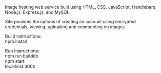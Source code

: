 Image hosting web service built using HTML, CSS, JavaScript, Handlebars, Node.js, Express.js, and MySQL. 

Site provides the options of creating an account using encrypted credentials, viewing, uploading and commenting on images. 


Build Instructions: \
npm install

Run Instructions: \
npm run builddb  
npm start  
localhost:3000

